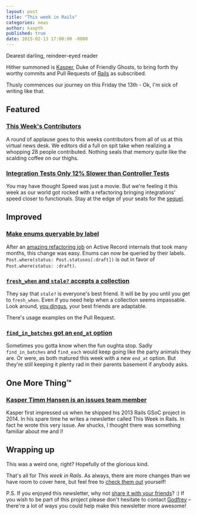 ```yaml
---
layout: post
title: "This week in Rails"
categories: news
author: kaspth
published: true
date: 2015-02-13 17:00:00 -0800
---
```


Dearest darling, reindeer-eyed reader

Hither summoned is [Kasper](https://twitter.com/kaspth), Duke of Friendly Ghosts, to bring forth thy worthy commits and Pull Requests of [Rails](https://github.com/rails/rails) as subscribed.

Thusly commences our journey on this Friday the 13th - Ok, I'm sick of writing like that.

## Featured

### [This Week's Contributors](http://contributors.rubyonrails.org/contributors/in-time-window/this-week)

A round of applause goes to this weeks contributors from all of us at this virtual news desk. We editors did a full on spit take when realizing a whopping 28 people contributed. Nothing seals that memory quite like the scalding coffee on our thighs.

### [Integration Tests Only 12% Slower than Controller Tests](https://github.com/rails/rails/commit/0acd4a57768fc3c7e758f9f4b26563797f43e7ef)

You may have thought Speed was just a movie. But we're feeling it this week as our world got rocked with a refactoring bringing integrations' speed closer to functionals. Stay at the edge of your seats for the [sequel](https://twitter.com/tenderlove/status/566043497866616832).

## Improved

### [Make enums queryable by label](https://github.com/rails/rails/commit/c51f9b61ce1e167f5f58f07441adcfa117694301)

After an [amazing refactoring job](https://github.com/rails/rails/commit/70ac072976c8cc6f013f0df3777e54ccae3f4f8c) on Active Record internals that took many months, this change was easy. Enums can now be queried by their labels. `Post.where(status: Post.statuses[:draft])` is out in favor of `Post.where(status: :draft)`.

### [`fresh_when` and `stale?` accepts a collection](https://github.com/rails/rails/pull/18374)

They say that `stale?` is everyone's best friend. It will be by you until you get to `fresh_when`. Even if you need help when a collection seems impassable. Look around, [you dingus](https://www.youtube.com/watch?v=cHL62JmVku4#t=33s), your best friends are adaptable.

There's usage examples on the Pull Request.

### [`find_in_batches` got an `end_at` option](https://github.com/rails/rails/pull/12257)

Sometimes you gotta know when the fun oughta stop. Sadly `find_in_batches` and `find_each` would keep going like the party animals they are. Or were, as both matured this week with a new `end_at` option. But they're still keeping it plenty rad in their parents basement if anybody asks.

## One More Thing™

### [Kasper Timm Hansen is an issues team member](https://github.com/kaspth)

Kasper first impressed us when he shipped his 2013 Rails GSoC project in 2014. In his spare time he writes a newsletter called This Week in Rails. In fact he wrote this very issue. Aw shucks, I thought there was something familiar about me and I!

## Wrapping up

This was a weird one, right? Hopefully of the glorious kind.

That's all for _This week in Rails_. As always, there are more changes than we have room to cover here, but feel free to [check them out](https://github.com/rails/rails/commits/master) yourself!

P.S. If you enjoyed this newsletter, why not [share it with your friends](https://rails-weekly.ongoodbits.com)? :) If you wish to be part of this project please don't hesitate to contact [Godfrey](mailto:godfrey@brewhouse.io) – there're a lot of ways you could help make this newsletter more awesome!

